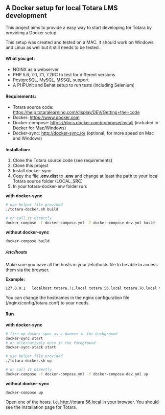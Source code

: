 ## A Docker setup for local Totara LMS development

This project aims to provide a easy way to start developing for Totara by providing a Docker setup.

This setup was created and tested on a MAC. It should work on Windows and Linux as well but it still needs to be tested.

#### What you get:
 * NGINX as a webserver
 * PHP 5.6, 7.0, 7.1, 7.2RC to test for different versions
 * PostgreSQL, MySQL, MSSQL support
 * A PHPUnit and Behat setup to run tests (including Selenium)

#### Requirements:
 * Totara source code: https://help.totaralearning.com/display/DEV/Getting+the+code
 * Docker: https://www.docker.com
 * Docker-compose: https://docs.docker.com/compose/install (included in Docker for Mac/Windows)
 * Docker-sync: http://docker-sync.io/ (optional, for more speed on Mac and Windows)

#### Installation:
 1. Clone the Totara source code (see requirements) 
 1. Clone this project
 1. Install docker-sync
 1. Copy the file __.env.dist__ to __.env__ and change at least the path to your local Totara source folder (LOCAL_SRC)
 1. In your totara-docker-env folder run:

__with docker-sync__
```bash
# use helper file provided
./totara-docker.sh build

# or call it directly
docker-compose -f docker-compose.yml -f docker-compose-dev.yml build
```

__without docker-sync__
```bash
docker-compose build
```

##### /etc/hosts
Make sure you have all the hosts in your /etc/hosts file to be able to access them via the browser.

__Example:__
```bash
127.0.0.1   localhost totara.71.local totara.56.local totara.70.local totara.72.local totara.71.local.behat
```

You can change the hostnames in the nginx configuration file (/nginx/config/totara.conf) to your needs.

#### Run

__with docker-sync__
```bash
# fire up docker-sync as a daemon in the background
docker-sync start
# or alternatively once in the foreground
docker-sync-stack start

# use helper file provided
./totara-docker.sh up

# or call it directly
docker-compose -f docker-compose.yml -f docker-compose-dev.yml up
```

__without docker-sync__
```bash
docker-compose up
```

Open one of the hosts, i.e. http://totara.56.local in your browser. You should see the installation page for Totara.
